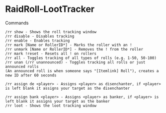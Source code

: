 # RaidRoll-LootTracker
Commands

    /rr show - Shows the roll tracking window
    /rr disable - Disables tracking
    /rr enable - Enables tracking
    /rr mark [Name or RollerID*] - Marks the roller with an !
    /rr unmark [Name or RollerID*] - Removes the ! from the roller
    /rr mark !reset - Resets all ! on rollers
    /rr all - Toggles tracking of all types of rolls (e.g. 1-50, 50-100)
    /rr unan (/rr unannounced) - Toggles tracking all rolls or just announced rolls 
    (An announced roll is when someone says "[Itemlink] Roll"), creates a new ID after 60 seconds
    
    /rr assign de <player> - Assigns <player> as disenchanter, if <player> 
    is left blank it assigns your target as the disenchanter
    
    /rr assign bank <player> - Assigns <player> as banker, if <player> is left blank it assigns your target as the banker 
    /rr loot - Shows the loot tracking window 
